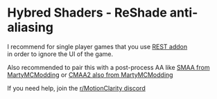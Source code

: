 # Hybred Shaders - ReShade anti-aliasing

I recommend for single player games that you use [REST addon](https://github.com/4lex4nder/ReshadeEffectShaderToggler/releases) \
in order to ignore the UI of the game.

Also recommended to pair this with a post-process AA like [SMAA from MartyMCModding](https://github.com/martymcmodding/iMMERSE) or [CMAA2 also from MartyMCModding](https://gist.github.com/martymcmodding/aee91b22570eb921f12d87173cacda03)

If you need help, join the [r/MotionClarity discord](https://discord.gg/JcKNMmDdpT)
